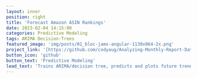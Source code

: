 ```yaml
---
layout: inner
position: right
title: 'Forecast Amazon ASIN Rankings'
date: 2023-02-04 14:15:00
categories: Predictive Modeling
tags: ARIMA Decision-Trees
featured_image: 'img/posts/01_bloc-jams-angular-1130x864-2x.png'
project_link: '[https://github.com/codyaug/Analyzing-Monthly-Report-Data-from-Amazon-Seller-Central]'
button_icon: 'github'
button_text: 'Predictive Modeling'
lead_text: 'Trains ARIMA/decision tree, predicts and plots future trends/rankings'
---
```

